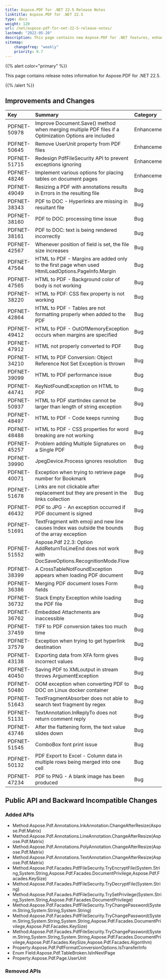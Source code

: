```yaml
---
title: Aspose.PDF for .NET 22.5 Release Notes
linktitle: Aspose.PDF for .NET 22.5
type: docs
weight: 120
url: /net/aspose-pdf-for-net-22-5-release-notes/
lastmod: "2022-05-20"
description: This page contains new Aspose.PDF for .NET features, enhancement, and bug fixes in 2022, version 22.5.
sitemap:
    changefreq: "weekly"
    priority: 0.7
---
```


{{% alert color="primary" %}}

This page contains release notes information for Aspose.PDF for .NET 22.5.

{{% /alert %}}

## Improvements and Changes

|**Key**|**Summary**|**Category**|
| :- | :- | :- |
|PDFNET-50978|Improve Document.Save() method when merging multiple PDF files if a Optimization Options are included|Enhancement|
|PDFNET-50645|Remove UserUnit property from PDF files|Enhancement|
|PDFNET-51715|Redesign PdfFileSecurity API to prevent exceptions ignoring|Enhancement|
|PDFNET-48246|Implement various options for placing tables on document pages|Enhancement|
|PDFNET-49049|Resizing a PDF with annotations results in Errors in the resulting file|Bug|
|PDFNET-38343|PDF to DOC - Hyperlinks are missing in resultant file|Bug|
|PDFNET-38160|PDF to DOC: processing time issue|Bug|
|PDFNET-38161|PDF to DOC: text is being rendered incorrectly|Bug|
|PDFNET-42567|Whenever position of field is set, the file size increases|Bug|
|PDFNET-47564|HTML to PDF - Margins are added only to the first page when used HtmlLoadOptions.PageInfo.Margin|Bug|
|PDFNET-47565|HTML to PDF - Background color of body is not working|Bug|
|PDFNET-38220|HTML to PDF: CSS flex property is not working|Bug|
|PDFNET-42864|HTML to PDF - Tables are not formatting properly when added to the PDF|Bug|
|PDFNET-49412|HTML to PDF - OutOfMemoryException occurs when margins are specified|Bug|
|PDFNET-47912|HTML not properly converted to PDF|Bug|
|PDFNET-34210|HTML to PDF Conversion: Object Reference Not Set Exception is thrown|Bug|
|PDFNET-39099|HTML to PDF performance issue|Bug|
|PDFNET-44741|KeyNotFoundException on HTML to PDF|Bug|
|PDFNET-50937|HTML to PDF startIndex cannot be larger than length of string exception|Bug|
|PDFNET-48497|HTML to PDF - Code keeps running|Bug|
|PDFNET-48488|HTML to PDF - CSS properties for word breaking are not working|Bug|
|PDFNET-45257|Problem adding Multiple Signatures on a Single PDF|Bug|
|PDFNET-39990|JpegDevice.Process ignores resolution|Bug|
|PDFNET-40071|Exception when trying to retrieve page number for Bookmark|Bug|
|PDFNET-51678|Links are not clickable after replacement but they are present in the links collection|Bug|
|PDFNET-46432|PDF to JPG - An exception occurred if PDF document is signed|Bug|
|PDFNET-51691|TextFragment with emoji and new line causes Index was outside the bounds of the array exception|Bug|
|PDFNET-51552|Aspose.Pdf 22.3: Option AddReturnToLineEnd does not work with DocSaveOptions.RecognitionMode.Flow|Bug|
|PDFNET-38399|A CrossTableNotFoundException appears when loading PDF document|Bug|
|PDFNET-36386|Merging PDF document loses Form fields|Bug|
|PDFNET-36732|Stack Empty Exception while loading the PDF file|Bug|
|PDFNET-36762|Embedded Attachments are inaccessible|Bug|
|PDFNET-37459|TIFF to PDF conversion takes too much time|Bug|
|PDFNET-37579|Exception when trying to get hyperlink destination|Bug|
|PDFNET-43138|Exporting data from XFA form gives incorrect values|Bug|
|PDFNET-40450|Saving PDF to XMLoutput in stream throws ArgumentException|Bug|
|PDFNET-50480|OOM exception when converting PDF to DOC on Linux docker container|Bug|
|PDFNET-51643|TextFragmentAbsorber does not able to search text fragment by regex|Bug|
|PDFNET-51131|TextAnnotation.InReplyTo does not return comment reply|Bug|
|PDFNET-43746|After the flattening form, the text value slides down|Bug|
|PDFNET-51545|ComboBox font print issue|Bug|
|PDFNET-50132|PDF Export to Excel - Column data in multiple rows being merged into one cell|Bug|
|PDFNET-47234|PDF to PNG - A blank image has been produced|Bug|

## Public API and Backward Incompatible Changes

### Added APIs
 * Method:Aspose.Pdf.Annotations.InkAnnotation.ChangeAfterResize(Aspose.Pdf.Matrix)
 * Method:Aspose.Pdf.Annotations.LineAnnotation.ChangeAfterResize(Aspose.Pdf.Matrix)
 * Method:Aspose.Pdf.Annotations.PolyAnnotation.ChangeAfterResize(Aspose.Pdf.Matrix)
 * Method:Aspose.Pdf.Annotations.TextAnnotation.ChangeAfterResize(Aspose.Pdf.Matrix)
 * Method:Aspose.Pdf.Facades.PdfFileSecurity.TryEncryptFile(System.String,System.String,Aspose.Pdf.Facades.DocumentPrivilege,Aspose.Pdf.Facades.KeySize)
 * Method:Aspose.Pdf.Facades.PdfFileSecurity.TryDecryptFile(System.String)
 * Method:Aspose.Pdf.Facades.PdfFileSecurity.TrySetPrivilege(System.String,System.String,Aspose.Pdf.Facades.DocumentPrivilege)
 * Method:Aspose.Pdf.Facades.PdfFileSecurity.TryChangePassword(System.String,System.String,System.String)
 * Method:Aspose.Pdf.Facades.PdfFileSecurity.TryChangePassword(System.String,System.String,System.String,Aspose.Pdf.Facades.DocumentPrivilege,Aspose.Pdf.Facades.KeySize)
 * Method:Aspose.Pdf.Facades.PdfFileSecurity.TryChangePassword(System.String,System.String,System.String,Aspose.Pdf.Facades.DocumentPrivilege,Aspose.Pdf.Facades.KeySize,Aspose.Pdf.Facades.Algorithm)
 * Property:Aspose.Pdf.PdfFormatConversionOptions.IsTransferInfo
 * Enum Field:Aspose.Pdf.TableBroken.IsInNextPage
 * Property:Aspose.Pdf.Page.UserUnit
### Removed APIs

